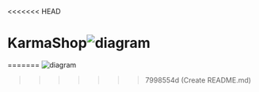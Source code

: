<<<<<<< HEAD
# KarmaShop![diagram](https://github.com/luana2322/E-tech-Plaza/assets/118687703/ee38a35a-e75c-4f36-83a7-a1f97fea932e)
=======
![diagram](https://github.com/luana2322/E-tech-Plaza/assets/118687703/9171213c-c101-4421-b3a1-dcb8003b16c6)
>>>>>>> 7998554d (Create README.md)
